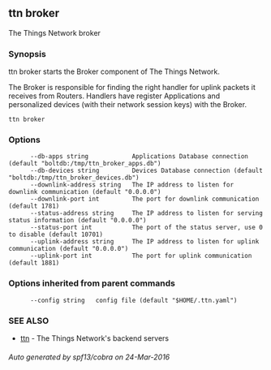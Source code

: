 ## ttn broker

The Things Network broker

### Synopsis


ttn broker starts the Broker component of The Things Network.

The Broker is responsible for finding the right handler for uplink packets it
receives from Routers. Handlers have register Applications and personalized
devices (with their network session keys) with the Broker.
	

```
ttn broker
```

### Options

```
      --db-apps string            Applications Database connection (default "boltdb:/tmp/ttn_broker_apps.db")
      --db-devices string         Devices Database connection (default "boltdb:/tmp/ttn_broker_devices.db")
      --downlink-address string   The IP address to listen for downlink communication (default "0.0.0.0")
      --downlink-port int         The port for downlink communication (default 1781)
      --status-address string     The IP address to listen for serving status information (default "0.0.0.0")
      --status-port int           The port of the status server, use 0 to disable (default 10701)
      --uplink-address string     The IP address to listen for uplink communication (default "0.0.0.0")
      --uplink-port int           The port for uplink communication (default 1881)
```

### Options inherited from parent commands

```
      --config string   config file (default "$HOME/.ttn.yaml")
```

### SEE ALSO
* [ttn](ttn)	 - The Things Network's backend servers

###### Auto generated by spf13/cobra on 24-Mar-2016
